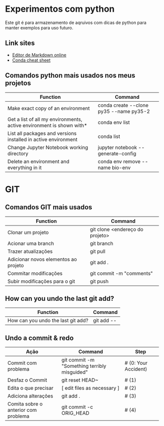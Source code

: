 # Experimentos com python

Este git é para armazenamento de aqruivos com dicas de python para manter exemplos para uso futuro.

## Link sites
- [Editor de Markdown online](https://stackedit.io/app#)<br>
- [Conda cheat sheet](https://docs.conda.io/projects/conda/en/4.6.0/_downloads/52a95608c49671267e40c689e0bc00ca/conda-cheatsheet.pdf)

## Comandos python mais usados nos meus projetos

|Function                                                             |Command                                  |
|---------------------------------------------------------------------|----------------------------------------|
|Make exact copy of an environment                                    |conda create --clone py35 --name py35-2 |
|Get a list of all my environments, active environment is shown with* |conda env list                          |
|List all packages and versions installed in active environment       |conda list                              | 
|Change Jupyter Notebook working directory                             |jupyter notebook --generate-config     | 
|Delete an environment and everything in it          |conda env remove --name bio-env     | 

# GIT

## Comandos GIT mais usados
|Function           | Command |
|-------------------|---------|
| Clonar um projeto | git clone <endereço do projeto> |
| Acionar uma branch | git branch |
| Trazer atualizações | git pull |
| Adicionar novos elementos ao projeto | git add . |
| Commitar modificações | git commit -m "comments" |
| Subir modificações para o git | git push |

## How can you undo the last git add?
|Function                            | Command |
|------------------------------------|---------|
| How can you undo the last git add? | git add -- |

## Undo a commit & redo

| Ação                            | Command | Step |
|------------------------------------|---------|------|
| Commit com problema                | git commit -m "Something terribly misguided" |  # (0: Your Accident) |
| Desfaz o Commit                    | git reset HEAD~             |  # (1) |
| Edita o que precisar              |[ edit files as necessary ]  | # (2)  |
| Adiciona alterações                | git add .                   | # (3)  |
| Comita sobre o anterior com problema | git commit -c ORIG_HEAD     | # (4)  |




